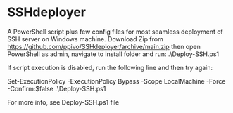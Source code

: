 # SSHdeployer
A PowerShell script plus few config files for most seamless deployment of SSH server on Windows machine.
Download Zip from https://github.com/ppivo/SSHdeployer/archive/main.zip then open PowerShell as admin, navigate to install folder and run:
.\Deploy-SSH.ps1

If script execution is disabled, run the following line and then try again: 

Set-ExecutionPolicy -ExecutionPolicy Bypass -Scope LocalMachine -Force -Confirm:$false
.\Deploy-SSH.ps1


For more info, see Deploy-SSH.ps1 file 
